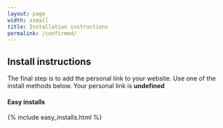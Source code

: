 ```yaml
---
layout: page
width: xsmall
title: Installation instructions
permalink: /confirmed/
---
```

<script>
  gtag('event', 'conversion', {
      'send_to': 'AW-957992313/VTiGCJTGo9UYEPma58gD',
      'transaction_id': ''
  });
</script>

## Install instructions

The final step is to add the personal link to your website. 
Use one of the install methods below. Your personal link is <b><span id="link">undefined</span></b>

#### Easy installs
{% include easy_installs.html %}